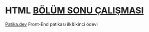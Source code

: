 # HTML [BÖLÜM SONU ÇALIŞMASI](https://app.patika.dev/moduller/html/bolum-sonu2)

[Patika.dev](https://www.patika.dev/tr/home) Front-End patikası ilk&ikinci ödevi